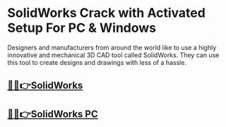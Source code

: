 # SolidWorks Crack with Activated Setup For PC & Windows


Designers and manufacturers from around the world like to use a highly innovative and mechanical 3D CAD tool called SolidWorks. They can use this tool to create designs and drawings with less of a hassle.


## [🎉🚀👉SolidWorks](https://fullsetup.pro/dl/)

## [🎉🚀👉SolidWorks PC](https://fullsetup.pro/dl/)
